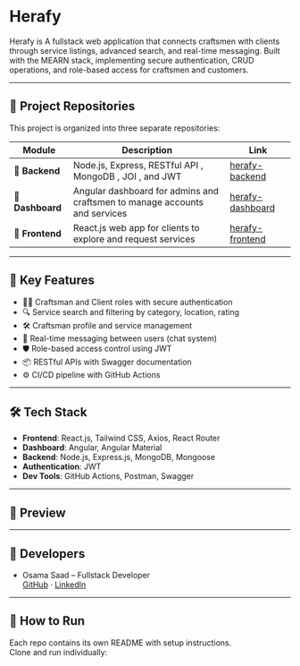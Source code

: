 # Herafy 

Herafy is A fullstack web application that connects craftsmen with clients through service listings, advanced search, and 
real-time messaging. Built with the MEARN stack, implementing secure authentication, CRUD operations, and 
role-based access for craftsmen and customers.


---

## 📁 Project Repositories

This project is organized into three separate repositories:

| Module       | Description                                 | Link |
|--------------|---------------------------------------------|------|
| 🔗 **Backend**     | Node.js, Express, RESTful API , MongoDB , JOI , and JWT | [herafy-backend](https://github.com/Abotareq/herfy) |
| 🔗 **Dashboard**   | Angular dashboard for admins and craftsmen to manage accounts and services | [herafy-dashboard](https://github.com/Abotareq/herfy-dashboard) |
| 🔗 **Frontend**    | React.js web app for clients to explore and request services | [herafy-frontend](https://github.com/osamaabukhaber/herafy-frontend) |


---

## 🧪 Key Features

- 🧑‍🔧 Craftsman and Client roles with secure authentication
- 🔍 Service search and filtering by category, location, rating
- 🛠️ Craftsman profile and service management
- 💬 Real-time messaging between users (chat system)
- 🛡️ Role-based access control using JWT
- 📦 RESTful APIs with Swagger documentation
- ⚙️ CI/CD pipeline with GitHub Actions

---

## 🛠️ Tech Stack

- **Frontend**: React.js, Tailwind CSS, Axios, React Router
- **Dashboard**: Angular, Angular Material
- **Backend**: Node.js, Express.js, MongoDB, Mongoose
- **Authentication**: JWT
- **Dev Tools**: GitHub Actions, Postman, Swagger

---

## 📸 Preview



---

## 🧩 Developers

- Osama Saad – Fullstack Developer  
  [GitHub](https://github.com/osamaabukhaber) · [LinkedIn](https://linkedin.com/in/osama-saad98)

---

## 📌 How to Run

Each repo contains its own README with setup instructions.  
Clone and run individually:


